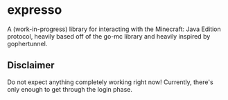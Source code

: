 # expresso
A (work-in-progress) library for interacting with the Minecraft: Java Edition protocol, heavily based off of the go-mc 
library and heavily inspired by gophertunnel. 

## Disclaimer
Do not expect anything completely working right now! Currently, there's only enough to get through the login phase.